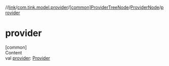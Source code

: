 //[link](../../../index.md)/[com.tink.model.provider](../../index.md)/[[common]ProviderTreeNode](../index.md)/[ProviderNode](index.md)/[provider](provider.md)



# provider  
[common]  
Content  
val [provider](provider.md): [Provider](../../[common]-provider/index.md)  



